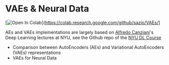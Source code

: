 # VAEs & Neural Data

[![Open In Colab](https://colab.research.google.com/assets/colab-badge.svg)](https://colab.research.google.com/github/sazio/VAEs/]

AEs and VAEs implementations are largely based on [Alfredo Canziani](https://atcold.github.io/NYU-DLSP21/)'s Deep Learning lectures at NYU, see the Github repo of the [NYU DL Course](https://github.com/Atcold/pytorch-Deep-Learning) 

* Comparison between AutoEncoders (AEs) and Variational AutoEncoders (VAEs) representations 
* VAEs for Neural Data
